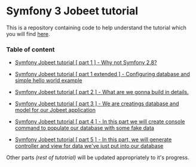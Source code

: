 Symfony 3 Jobeet tutorial
===

This is a repository containing code to help understand the tutorial which you will find [here](https://tulik.github.io/symfony-jobeet-tutorial/).

### Table of content


- [Symfony Jobeet tutorial [ part 1 ] - Why not Symfony 2.8?](https://tulik.github.io/tutorial/2017/01/10/symfony-3-tutorial-part-1/)

- [Symfony  Jobeet tutorial [ part 1 extended ] - Configuring database and simple hello world example](https://tulik.github.io/tutorial/2017/01/10/symfony-3-tutorial-part-1-extented/)

- [Symfony Jobeet tutorial [ part 2 ] - What are we gonna build in details.](https://tulik.github.io/tutorial/2017/02/03/symfony-3-tutorial-part-2/)

- [Symfony Jobeet tutorial [ part 3 ] - We are creatings database and model for our Jobeet application](https://tulik.github.io/tutorial/2017/02/04/symfony-3-tutorial-part-3/)

- [Symfony Jobeet tutorial [ part 4 ] - In this part we will create console command to populate our database with some fake data](https://tulik.github.io/tutorial/2017/02/04/symfony-3-tutorial-part-4/)

- [Symfony Jobeet tutorial [ part 5 ] - In this part, we will generate controller and view for data we've just put into our database](https://tulik.github.io/tutorial/2017/02/10/symfony-3-tutorial-part-5/)

Other parts *(rest of tutotrial)* will be updated appropriately to it's progress.
